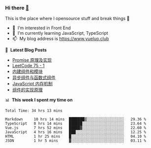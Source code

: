 ### Hi there <a href="https://www.yueluo.club/"> 👋 </a>
This is the place where I opensource stuff and break things :rofl:

- 👀 &nbsp;I’m interested in Front End
- 🌱 &nbsp;I’m currently learning JavaScript, TypeScript
- 📫 &nbsp;My blog address is https://www.yueluo.club

📕 &nbsp;**Latest Blog Posts**

<!-- BLOG-POST-LIST:START -->
- [Promise 原理及实现](https://www.yueluo.club/detail?articleId=62e8649b397c3e0980cdd53b)
- [LeetCode 75 - 1](https://www.yueluo.club/detail?articleId=62e71116397c3e0980cdcaf9)
- [内建组件和模块](https://www.yueluo.club/detail?articleId=62deab0d397c3e0980cd8c29)
- [异步组件与函数式组件](https://www.yueluo.club/detail?articleId=62dbe5ec397c3e0980cd78f0)
- [JavaScript 内存机制](https://www.yueluo.club/detail?articleId=62daaf81397c3e0980cd6c7a)
- [组件的实现原理](https://www.yueluo.club/detail?articleId=62d96506397c3e0980cd6397)
<!-- BLOG-POST-LIST:END -->

📊 &nbsp;**This week I spent my time on**

<!--START_SECTION:waka-->

```text
Total Time: 34 hrs 13 mins

Markdown     10 hrs 14 mins  ███████▒░░░░░░░░░░░░░░░░░   29.36 %
TypeScript   8 hrs 14 mins   ██████░░░░░░░░░░░░░░░░░░░   23.64 %
Vue.js       7 hrs 52 mins   █████▓░░░░░░░░░░░░░░░░░░░   22.60 %
JavaScript   4 hrs 16 mins   ███░░░░░░░░░░░░░░░░░░░░░░   12.25 %
HTML         1 hr 25 mins    █░░░░░░░░░░░░░░░░░░░░░░░░   04.10 %
JSON         1 hr 5 mins     ▓░░░░░░░░░░░░░░░░░░░░░░░░   03.11 %
```

<!--END_SECTION:waka-->
